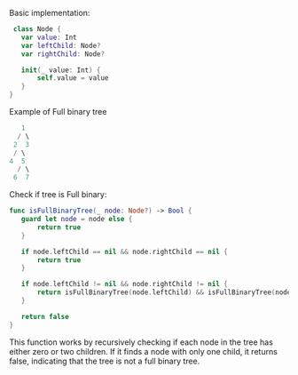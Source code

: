 Basic implementation:

```swift
 class Node {
   var value: Int
   var leftChild: Node?
   var rightChild: Node?

   init(_ value: Int) {
       self.value = value
   }
}
```

Example of Full binary tree
```swift
   1
  / \
 2  3
 / \ 
4  5 
  / \
 6  7
```

Check if tree is Full binary:
```swift
func isFullBinaryTree(_ node: Node?) -> Bool {
   guard let node = node else {
       return true
   }

   if node.leftChild == nil && node.rightChild == nil {
       return true
   }

   if node.leftChild != nil && node.rightChild != nil {
       return isFullBinaryTree(node.leftChild) && isFullBinaryTree(node.rightChild)
   }

   return false
}
```
This function works by recursively checking if each node in the tree has either zero or two children. 
If it finds a node with only one child, it returns false, 
indicating that the tree is not a full binary tree.
